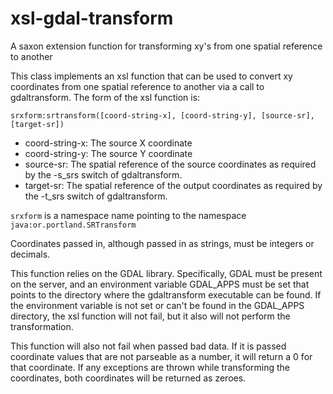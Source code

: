# xsl-gdal-transform
A saxon extension function for transforming xy's from one spatial reference to another

<p>This class implements an xsl function that can be used to convert
xy coordinates from one spatial reference to another via a call to
gdaltransform. The form of the xsl function is:</p>

<p><code>srxform:srtransform([coord-string-x], [coord-string-y], [source-sr], [target-sr])</code></p>

  <ul><li>coord-string-x: The source X coordinate</li>
  <li>coord-string-y: The source Y coordinate</li>
  <li>source-sr: The spatial reference of the source coordinates as required by the
  -s_srs switch of gdaltransform.</li>
  <li>target-sr: The spatial reference of the output coordinates as required by the
  -t_srs switch of gdaltransform.</li></ul>

<p><code>srxform</code> is a namespace name pointing to the namespace <code>java:or.portland.SRTransform</code></p>

<p>Coordinates passed in, although passed in as strings, must be integers
or decimals.</p>

<p>This function relies on the GDAL library. Specifically, GDAL must be
present on the server, and an environment variable GDAL_APPS must be set
that points to the directory where the gdaltransform executable can be
found. If the environment variable is not set or can't be found in the
GDAL_APPS directory, the xsl function will not fail, but it also will not
perform the transformation.</p>

<p>This function will also not fail when passed bad data. If it is passed
coordinate values that are not parseable as a number, it will return
a 0 for that coordinate. If any exceptions are thrown while transforming
the coordinates, both coordinates will be returned as zeroes.
